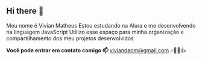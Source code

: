 ## Hi there 👋

Meu nome é Vivian Matheus
Estou estudando na Alura e me desenvolvendo na linguagem JavaScript
Utilizo esse espaço para minha organização e compartilhamento dos meu projetos desenvolvidos

**Você pode entrar em contato comigo 📫**
viviandacm@gmail.com
🎶🐱‍🐉👍
